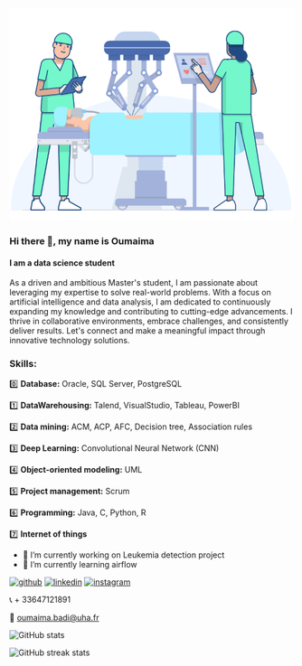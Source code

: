 
![I am a data science student ](https://github.com/OumaimaBadi/OumaimaBadi/blob/main/Ai__Health.gif)
### Hi there 👋, my name is Oumaima
#### I am a data science student 

As a driven and ambitious Master's student, I am passionate about leveraging my expertise to solve real-world problems. With a focus on artificial intelligence and data analysis, I am dedicated to continuously expanding my knowledge and contributing to cutting-edge advancements. I thrive in collaborative environments, embrace challenges, and consistently deliver results. Let's connect and make a meaningful impact through innovative technology solutions.


### Skills:
:zero: __Database:__ Oracle, SQL Server, PostgreSQL

:one: __DataWarehousing:__ Talend, VisualStudio, Tableau, PowerBI

:two: __Data mining:__ ACM, ACP, AFC, Decision tree, Association rules

:three: __Deep Learning:__ Convolutional Neural Network (CNN)

:four: __Object-oriented modeling:__ UML

:five: __Project management:__ Scrum

:six: __Programming:__ Java, C, Python, R 

:seven: __Internet of things__



- 🔭 I’m currently working on Leukemia detection project 
- 🌱 I’m currently learning airflow  




[<img src='https://cdn.jsdelivr.net/npm/simple-icons@3.0.1/icons/github.svg' alt='github' height='40'>](https://github.com/OumaimaBadi)  [<img src='https://cdn.jsdelivr.net/npm/simple-icons@3.0.1/icons/linkedin.svg' alt='linkedin' height='40'>](https://www.linkedin.com/in/https://www.linkedin.com/in/oumaima-badi-837060237//)  [<img src='https://cdn.jsdelivr.net/npm/simple-icons@3.0.1/icons/instagram.svg' alt='instagram' height='40'>](https://www.instagram.com/https://www.instagram.com/ouma_sgi//)  

:telephone_receiver: + 33647121891

:email: oumaima.badi@uha.fr

![GitHub stats](https://github-readme-stats.vercel.app/api?username=OumaimaBadi&show_icons=true)  

![GitHub streak stats](https://streak-stats.demolab.com/?user=OumaimaBadi)  


